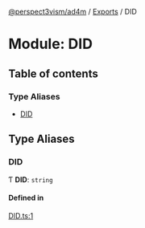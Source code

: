 [@perspect3vism/ad4m](../README.md) / [Exports](../modules.md) / DID

# Module: DID

## Table of contents

### Type Aliases

- [DID](DID.md#did)

## Type Aliases

### DID

Ƭ **DID**: `string`

#### Defined in

[DID.ts:1](https://github.com/perspect3vism/ad4m/blob/2628235/src/DID.ts#L1)
